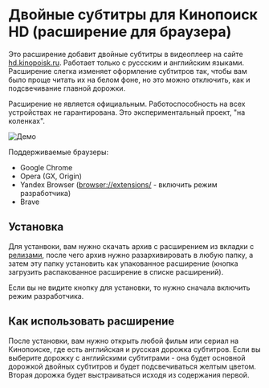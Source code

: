# Двойные субтитры для Кинопоиск HD (расширение для браузера)

Это расширение добавит двойные субтитры в видеоплеер на сайте <a href="https://hd.kinopoisk.ru/">hd.kinopoisk.ru</a>. Работает только с руссским и английским языками. Расширение слегка изменяет оформление субтитров так, чтобы вам было проще читать их на белом фоне, но это можно отключить, как и подсвечивание главной дорожки.

Расширение не является официальным. Работоспособность на всех устройствах не гарантирована.
Это экспериментальный проект, "на коленках".

<img src="https://sun1-15.userapi.com/impf/tZAMl6HFvzEi-VPdMjH6ANS4zEdi0bKtt-p6oA/8x9Qb9GvuMc.jpg?size=1846x951&quality=96&sign=3b78455bf2564ec22b66827d9aca5878&type=album" alt="Демо">

Поддерживаемые браузеры:

- Google Chrome
- Opera (GX, Origin)
- Yandex Browser (<a href="browser://extensions/">browser://extensions/</a> - включить режим разработчика)
- Brave

## Установка

Для устанвоки, вам нужно скачать архив с расширением из вкладки с <a href="https://github.com/ciricc/kinopoisk-dualsubs/releases">релизами</a>, после чего архив нужно разархивировать в любую папку, а затем эту папку установить как упакованное расширение (кнопка загрузить распакованное расширение в списке расширений).

Если вы не видите кнопку для установки, то нужно сначала включить режим разработчика.

## Как использовать расширение

После установки, вам нужно открыть любой фильм или сериал на Кинопоиске, где есть английская и русская дорожка субтитров. Если вы выберите дорожку с английскими субтитрами - она будет основной дорожкой двойных субтитров и будет подсвечиваться желтым цветом. Вторая дорожка будет выстраиваться исходя из содержания первой.